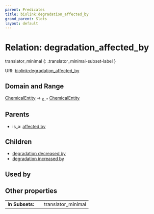```yaml
---
parent: Predicates
title: biolink:degradation_affected_by
grand_parent: Slots
layout: default
---
```


# Relation: degradation_affected_by

translator_minimal
{: .translator_minimal-subset-label }




URI: [biolink:degradation_affected_by](https://w3id.org/biolink/vocab/degradation_affected_by)

## Domain and Range

[ChemicalEntity](ChemicalEntity.md) ->  <sub>0..\*</sub> [ChemicalEntity](ChemicalEntity.md)

## Parents

 *  is_a: [affected by](affected_by.md)

## Children

 *  [degradation decreased by](degradation_decreased_by.md)
 *  [degradation increased by](degradation_increased_by.md)

## Used by


## Other properties

|  |  |  |
| --- | --- | --- |
| **In Subsets:** | | translator_minimal |

